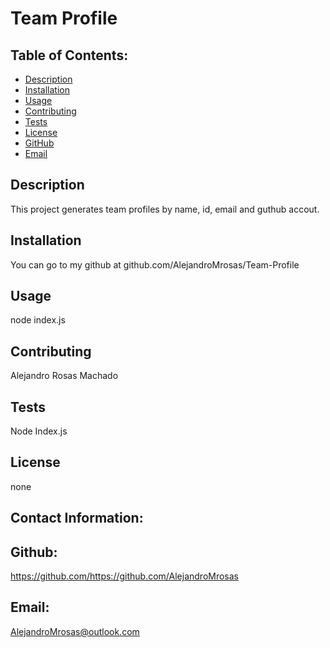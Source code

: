 # Team Profile

## Table of Contents:
* [Description](#Description)
* [Installation](#Installation)
* [Usage](#Usage)
* [Contributing](#Contributing)
* [Tests](#Tests)
* [License](#License)
* [GitHub](#GitHub)
* [Email](#Email)

## Description 
This project generates team profiles by name, id, email and guthub accout.

## Installation 
You can go to my github at github.com/AlejandroMrosas/Team-Profile

## Usage 
node index.js

## Contributing
Alejandro Rosas Machado

## Tests 
Node Index.js

## License 
none

## Contact Information:

## Github:
https://github.com/https://github.com/AlejandroMrosas
## Email:
AlejandroMrosas@outlook.com
